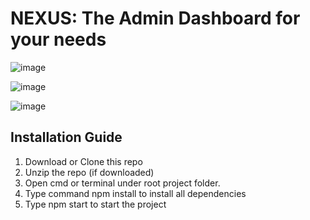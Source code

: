 # NEXUS: The Admin Dashboard for your needs
![image](https://github.com/AnanyaJindal1145/Admin-Dashboard/assets/118926116/f6f5f049-1476-4bec-8fa3-50f8757e4b61)


![image](https://github.com/AnanyaJindal1145/Admin-Dashboard/assets/118926116/acec2ccc-7a74-42d7-9a92-6746d4fd2f54)


![image](https://github.com/AnanyaJindal1145/Admin-Dashboard/assets/118926116/532e1ec4-4439-4353-9359-78f17cacef2c)


## Installation Guide
1. Download or Clone this repo
2. Unzip the repo (if downloaded)
3. Open cmd or terminal under root project folder.
4. Type command npm install to install all dependencies
5. Type npm start to start the project

